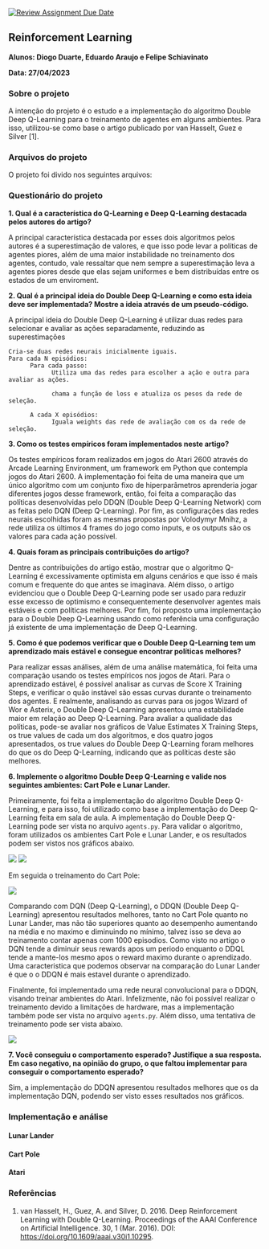 [![Review Assignment Due Date](https://classroom.github.com/assets/deadline-readme-button-24ddc0f5d75046c5622901739e7c5dd533143b0c8e959d652212380cedb1ea36.svg)](https://classroom.github.com/a/SnaQZIS-)



## Reinforcement Learning


**Alunos: Diogo Duarte, Eduardo Araujo e Felipe Schiavinato**

**Data: 27/04/2023**


### Sobre o projeto

A intenção do projeto é o estudo e a implementação do algoritmo Double Deep Q-Learning para o treinamento de agentes em alguns ambientes. Para isso, utilizou-se como base o artigo publicado por van Hasselt, Guez e Silver [1].

### Arquivos do projeto

O projeto foi divido nos seguintes arquivos:



### Questionário do projeto


**1. Qual é a característica do Q-Learning e Deep Q-Learning destacada pelos autores do artigo?**

A principal característica destacada por esses dois algoritmos pelos autores é a superestimação de valores, e que isso pode levar a políticas de agentes piores, além de uma maior instabilidade no treinamento dos agentes, contudo, vale ressaltar que nem sempre a superestimação leva a agentes piores desde que elas sejam uniformes e bem distribuídas entre os estados de um enviroment. 


**2. Qual é a principal ideia do Double Deep Q-Learning e como esta ideia deve ser implementada? Mostre a ideia através de um pseudo-código.**
  
A principal ideia do Double Deep Q-Learning é utilizar duas redes para selecionar e avaliar as ações separadamente, reduzindo as superestimações
  
    Cria-se duas redes neurais inicialmente iguais.
    Para cada N episódios:
          Para cada passo:
                Utiliza uma das redes para escolher a ação e outra para avaliar as ações.

                chama a função de loss e atualiza os pesos da rede de seleção.
                
          A cada X episódios:
                Iguala weights das rede de avaliação com os da rede de seleção.



**3. Como os testes empíricos foram implementados neste artigo?**
  
  
Os testes empíricos foram realizados em jogos do Atari 2600 através do Arcade Learning Environment, um framework em Python que contempla jogos do Atari 2600. A implementação foi feita de uma maneira que um único algoritmo com um conjunto fixo de hiperparâmetros aprenderia jogar diferentes jogos desse framework, então, foi feita a comparação das políticas desenvolvidas pelo DDQN (Double Deep Q-Learning Network) com as feitas pelo DQN (Deep Q-Learning).
Por fim, as configurações das redes neurais escolhidas foram as mesmas propostas por Volodymyr Mnihz, a rede utiliza os últimos 4 frames do jogo como inputs, e os  outputs são os valores para cada ação possível.


**4. Quais foram as principais contribuições do artigo?**
  
Dentre as contribuições do artigo estão, mostrar que o algoritmo Q-Learning é excessivamente optimista em alguns cenários e que isso é mais comum e frequente do que antes se imaginava. Além disso, o artigo evidenciou que o Double Deep Q-Learning pode ser usado para reduzir esse excesso de optimismo e consequentemente desenvolver agentes mais estáveis e com políticas melhores. Por fim, foi proposto uma implementação para o Double Deep Q-Learning usando como referência uma configuração já existente de uma implementação de Deep Q-Learning.

**5. Como é que podemos verificar que o Double Deep Q-Learning tem um aprendizado mais estável e consegue encontrar políticas melhores?**
  
Para realizar essas análises, além de uma análise matemática, foi feita uma comparação usando os testes empíricos nos jogos de Atari. Para o aprendizado estável, é possível analisar as curvas de Score X Training Steps, e verificar o quão instável são essas curvas durante o treinamento dos agentes. E realmente, analisando as curvas para os jogos Wizard of Wor e Asterix, o Double Deep Q-Learning apresentou uma estabilidade maior em relação ao Deep Q-Learning. Para avaliar a qualidade das políticas, pode-se avaliar nos gráficos de Value Estimates X Training Steps, os true values de cada um dos algoritmos, e dos quatro jogos apresentados, os true values do Double Deep Q-Learning foram melhores do que os do Deep Q-Learning, indicando que as políticas deste são melhores.

**6. Implemente o algoritmo Double Deep Q-Learning e valide nos seguintes ambientes: Cart Pole e Lunar Lander.**

Primeiramente, foi feita a implementação do algoritmo Double Deep Q-Learning, e para isso, foi utilizado como base a implementação do Deep Q-Learning feita em sala de aula. A implementação do Double Deep Q-Learning pode ser vista no arquivo `agents.py`. Para validar o algoritmo, foram utilizados os ambientes Cart Pole e Lunar Lander, e os resultados podem ser vistos nos gráficos abaixo.

![](imgs/DDQN_vs_DQN.png)
![](imgs/DDQN_vs_DQN_stats.png)

Em seguida o treinamento do Cart Pole:

![](imgs/DDQL_CartPole-V1.png)


Comparando com DQN (Deep Q-Learning), o DDQN (Double Deep Q-Learning) apresentou resultados melhores, tanto no Cart Pole quanto no Lunar Lander, mas não tão superiores quanto ao desempenho aumentando na média e no maximo e diminuindo no mínimo, talvez isso se deva ao treinamento contar apenas com 1000 episodios. Como visto no artigo o DQN tende a diminuir seus rewards apos um periodo enquanto o DDQL tende a mante-los mesmo apos o reward maximo durante o aprendizado. Uma caracteristica que podemos observar na comparação do Lunar Lander é que o o DDQN é mais estavel durante o aprendizado.

Finalmente, foi implementado uma rede neural convolucional para o DDQN, visando treinar ambientes do Atari. Infelizmente, não foi possível realizar o treinamento devido a limitações de hardware, mas a implementação também pode ser vista no arquivo `agents.py`.
Além disso, uma tentativa de treinamento pode ser vista abaixo.

![](DDQL_BreakoutNoFrameskip-v4.png)

**7. Você conseguiu o comportamento esperado? Justifique a sua resposta. Em caso negativo, na opinião do grupo, o que faltou implementar para conseguir o comportamento esperado?**

Sim, a implementação do DDQN apresentou resultados melhores que os da implementação DQN, podendo ser visto esses resultados nos gráficos.

### Implementação e análise

#### Lunar Lander

#### Cart Pole

#### Atari

### Referências

1. van Hasselt, H., Guez, A. and Silver, D. 2016. Deep Reinforcement Learning with Double Q-Learning. Proceedings of the AAAI Conference on Artificial Intelligence. 30, 1 (Mar. 2016). DOI: https://doi.org/10.1609/aaai.v30i1.10295.
